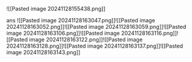 ![[Pasted image 20241128155438.png]]

ans
![[Pasted image 20241128163047.png]]![[Pasted image 20241128163052.png]]![[Pasted image 20241128163059.png]]![[Pasted image 20241128163106.png]]![[Pasted image 20241128163116.png]]![[Pasted image 20241128163122.png]]![[Pasted image 20241128163128.png]]![[Pasted image 20241128163137.png]]![[Pasted image 20241128163143.png]]